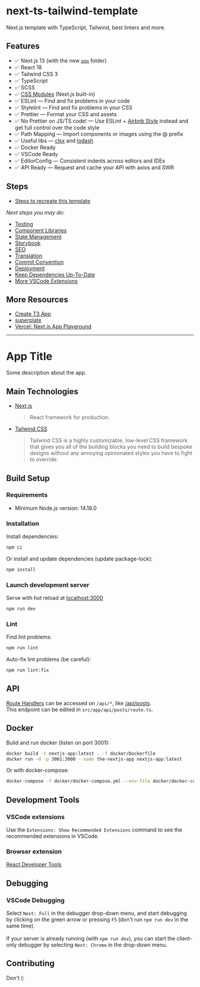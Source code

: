 # next-ts-tailwind-template

Next.js template with TypeScript, Tailwind, best linters and more.

## Features

- ✅️ Next.js 13 (with the new [`app`](https://beta.nextjs.org/docs/app-directory-roadmap) folder)
- ✅️ React 18
- ✅️ Tailwind CSS 3
- ✅️ TypeScript
- ✅️ SCSS
- ✅️ [CSS Modules](https://nextjs.org/docs/basic-features/built-in-css-support#adding-component-level-css) (Next.js built-in)
- ✅️ ESLint — Find and fix problems in your code
- ✅️ Stylelint — Find and fix problems in your CSS
- ✅️ Prettier — Format your CSS and assets
- ✅️ No Prettier on JS/TS code! — Use ESLint + [Airbnb Style](https://github.com/airbnb/javascript) instead and
  get full control over the code style
- ✅️ Path Mapping — Import components or images using the @ prefix
- ✅️ Useful libs — [clsx](https://github.com/lukeed/clsx) and [lodash](https://lodash.com)
- ✅️ Docker Ready
- ✅️ VSCode Ready
- ✅️ EditorConfig — Consistent indents across editors and IDEs
- ✅️ API Ready — Request and cache your API with axios and SWR

## Steps

- [Steps to recreate this template](docs/steps.md)

_Next steps you may do:_

- [Testing](docs/next-steps/testing.md)
- [Component Libraries](docs/next-steps/component-libraries.md)
- [State Management](docs/next-steps/state-management.md)
- [Storybook](docs/next-steps/storybook.md)
- [SEO](docs/next-steps/seo.md)
- [Translation](docs/next-steps/translation.md)
- [Commit Convention](docs/next-steps/commit-convention.md)
- [Deployment](docs/next-steps/deployment.md)
- [Keep Dependencies Up-To-Date](docs/next-steps/keep-dependencies-up-to-date.md)
- [More VSCode Extensions](docs/next-steps/vscode-extensions.md)

## More Resources

- [Create T3 App](https://create.t3.gg/)
- [superplate](https://pankod.github.io/superplate/)
- [Vercel: Next.js App Playground](https://vercel.com/templates/next.js/app-directory)

---

# App Title

Some description about the app.

## Main Technologies

- [Next.js](https://nextjs.org)
  > React framework for production.
- [Tailwind CSS](https://tailwindcss.com)
  > Tailwind CSS is a highly customizable, low-level CSS framework that gives you all of the building blocks you need to build bespoke designs without any annoying opinionated styles you have to fight to override.

## Build Setup

### Requirements

- Minimum Node.js version: 14.18.0

### Installation

Install dependencies:

```bash
npm ci
```

Or install and update dependencies (update package-lock):

```bash
npm install
```

### Launch development server

Serve with hot reload at [localhost:3000](http://localhost:3000)

```bash
npm run dev
```

### Lint

Find lint problems:

```bash
npm run lint
```

Auto-fix lint problems (be careful):

```bash
npm run lint:fix
```

## API

[Route Handlers](https://beta.nextjs.org/docs/routing/route-handlers) can be accessed on `/api/*`, like [/api/posts](http://localhost:3000/api/posts).  
This endpoint can be edited in `src/app/api/posts/route.ts`.

## Docker

Build and run docker (listen on port 3001):

```bash
docker build -t nextjs-app:latest . -f docker/Dockerfile
docker run -d -p 3001:3000 --name the-nextjs-app nextjs-app:latest
```

Or with docker-compose:

```bash
docker-compose -f docker/docker-compose.yml --env-file docker/docker-compose.env -p nextjs-app up -d
```

## Development Tools

### VSCode extensions

Use the `Extensions: Show Recommended Extensions` command to see the recommended extensions in VSCode.

### Browser extension

[React Developer Tools](https://react.dev/learn/react-developer-tools)

## Debugging

### VSCode Debugging

Select `Next: Full` in the debugger drop-down menu, and start debugging by clicking on
the green arrow or pressing `F5` (don't run `npm run dev` in the same time).
\
\
If your server is already running (with `npm run dev`), you can start the client-only debugger by selecting `Next: Chrome` in the drop-down menu.

## Contributing

Don't (:
